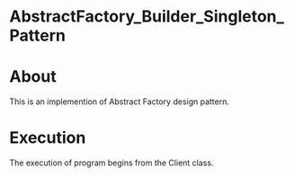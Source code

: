 # AbstractFactory_Builder_Singleton_Pattern


<h1>About</h1>
<p>This is an implemention of Abstract Factory design pattern.</p>

<h1>Execution</h1>
<p>The execution of program begins from the Client class.</p>
